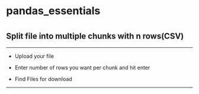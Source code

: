 # <h1> pandas_essentials </h1>

# <h2> Split file into multiple chunks with n rows(CSV) </h2>

***
<ul><li>Upload your file</li></ul>
<ul><li>Enter number of rows you want per chunk and hit enter</li></ul>
<ul><li>Find Files for download</li></ul>

***
